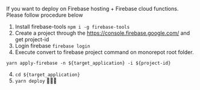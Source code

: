 If you want to deploy on Firebase hosting + Firebase cloud functions.
Please follow procedure below

1. Install firebase-tools `npm i -g firebase-tools`
2. Create a project through the https://console.firebase.google.com/ and get project-id
3. Login firebase `firebase login`
4. Execute convert to firebase project command on monorepot root folder.
```
yarn apply-firebase -n ${target_application} -i ${project-id}
```
4. `cd ${target_application}`
5. `yarn deploy` 🎉🎉🎉